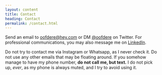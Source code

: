 ```yaml
---
layout: content
title: Contact
heading: Contact
permalink: /contact.html
---
```


Send an email to [oofdere@hey.com](mailto:oofdere@hey.com) or DM [@oofdere](https://twitter.com/oofdere) on Twitter. For professional communications, you may also message me on [LinkedIn](https://www.linkedin.com/in/oofd/).

Do not try to contact me via Instagram or Whatsapp, as I never check it. Do not use any other emails that may be floating around. If you somehow manage to have my phone number, **do not call me, but text.** I do not pick up, *ever*, as my phone is always muted, and I try to avoid using it.